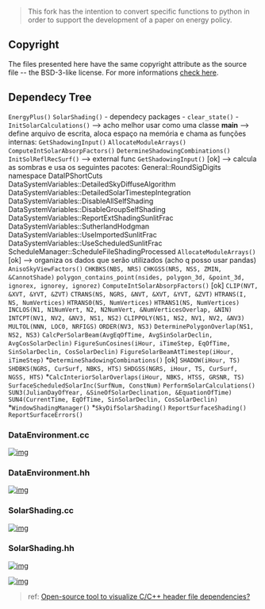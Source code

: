 > This fork has the intention to convert specific functions to python in order to support the development of a paper on energy policy.

## Copyright

The files presented here have the same copyright attribute as the source file -- the BSD-3-like license.
For more informations [check here](https://github.com/NREL/EnergyPlus#license--contributing-development-).

## Dependecy Tree

`EnergyPlus()`
	`SolarShading()`
		- dependecy packages
		- `clear_state()`
		- `InitSolarCalculations()` --> acho melhor usar como uma classe
			__main__ --> define arquivo de escrita,
						 aloca espaço na memória e
						 chama as funções internas:
						 	`GetShadowingInput()`
						 	`AllocateModuleArrays()`
						 	`ComputeIntSolarAbsorpFactors()`
						 	`DetermineShadowingCombinations()`
						 	`InitSolReflRecSurf()` --> external func
			`GetShadowingInput()` [ok] --> calcula as sombras e
										   usa os seguintes pacotes:
										   General::RoundSigDigits
									       namespace DataIPShortCuts
									       DataSystemVariables::DetailedSkyDiffuseAlgorithm
									       DataSystemVariables::DetailedSolarTimestepIntegration
									       DataSystemVariables::DisableAllSelfShading
									       DataSystemVariables::DisableGroupSelfShading
									       DataSystemVariables::ReportExtShadingSunlitFrac
									       DataSystemVariables::SutherlandHodgman
									       DataSystemVariables::UseImportedSunlitFrac
									       DataSystemVariables::UseScheduledSunlitFrac
									       ScheduleManager::ScheduleFileShadingProcessed
			`AllocateModuleArrays()` [ok] --> organiza os dados que serão utilizados (acho q posso usar pandas)
			`AnisoSkyViewFactors()`
			`CHKBKS(NBS, NRS)`
			`CHKGSS(NRS, NSS, ZMIN, &CannotShade)`
			`polygon_contains_point(nsides, polygon_3d, &point_3d, ignorex, ignorey, ignorez)`
			`ComputeIntSolarAbsorpFactors()` [ok]
			`CLIP(NVT, &XVT, &YVT, &ZVT)`
			`CTRANS(NS, NGRS, &NVT, &XVT, &YVT, &ZVT)`
			`HTRANS(I, NS, NumVertices)`
			`HTRANS0(NS, NumVertices)`
			`HTRANS1(NS, NumVertices)`
			`INCLOS(N1, N1NumVert, N2, N2NumVert, &NumVerticesOverlap, &NIN)`
			`INTCPT(NV1, NV2, &NV3, NS1, NS2)`
			`CLIPPOLY(NS1, NS2, NV1, NV2, &NV3)`
			`MULTOL(NNN, LOC0, NRFIGS)`
			`ORDER(NV3, NS3)`
			`DeterminePolygonOverlap(NS1, NS2, NS3)`
			`CalcPerSolarBeam(AvgEqOfTime, AvgSinSolarDeclin, AvgCosSolarDeclin)`
			`FigureSunCosines(iHour, iTimeStep, EqOfTime, SinSolarDeclin, CosSolarDeclin)`
			`FigureSolarBeamAtTimestep(iHour, iTimeStep)`
			*`DetermineShadowingCombinations()` [ok]
			`SHADOW(iHour, TS)`
			`SHDBKS(NGRS, CurSurf, NBKS, HTS)`
			`SHDGSS(NGRS, iHour, TS, CurSurf, NGSS, HTS)`
			*`CalcInteriorSolarOverlaps(iHour, NBKS, HTSS, GRSNR, TS)`
			`SurfaceScheduledSolarInc(SurfNum, ConstNum)`
			`PerformSolarCalculations()`
			`SUN3(JulianDayOfYear, &SineOfSolarDeclination, &EquationOfTime)`
			`SUN4(CurrentTime, EqOfTime, SinSolarDeclin, CosSolarDeclin)`
			*`WindowShadingManager()`
			*`SkyDifSolarShading()`
			`ReportSurfaceShading()`
			`ReportSurfaceErrors()`



### DataEnvironment.cc
[![img](https://github.com/yurigabrich/EnergyPlusShadow/blob/develop/html/DataEnvironment_8cc__incl.png)](https://github.com/yurigabrich/EnergyPlusShadow/blob/develop/EnergyPlus/DataEnvironment.cc)

### DataEnvironment.hh
[![img](https://github.com/yurigabrich/EnergyPlusShadow/blob/develop/html/DataEnvironment_8hh__incl.png)](https://github.com/yurigabrich/EnergyPlusShadow/blob/develop/EnergyPlus/DataEnvironment.hh)

### SolarShading.cc
[![img](https://github.com/yurigabrich/EnergyPlusShadow/blob/develop/html/SolarShading_8cc__incl.png)](https://github.com/yurigabrich/EnergyPlusShadow/blob/develop/EnergyPlus/SolarShading.cc)

### SolarShading.hh
[![img](https://github.com/yurigabrich/EnergyPlusShadow/blob/develop/html/SolarShading_8hh__incl.png)](https://github.com/yurigabrich/EnergyPlusShadow/blob/develop/EnergyPlus/SolarShading.hh)

[![img](https://github.com/yurigabrich/EnergyPlusShadow/blob/develop/html/SolarShading_8hh__dep__incl.png)](https://github.com/yurigabrich/EnergyPlusShadow/blob/develop/EnergyPlus/SolarShading.hh)

> ref: [Open-source tool to visualize C/C++ header file dependencies?](https://stackoverflow.com/questions/1190597/open-source-tool-to-visualize-c-c-header-file-dependencies)
